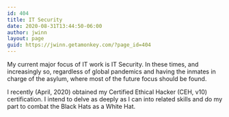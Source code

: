```yaml
---
id: 404
title: IT Security
date: 2020-08-31T13:44:50-06:00
author: jwinn
layout: page
guid: https://jwinn.getamonkey.com/?page_id=404
---
```

My current major focus of IT work is IT Security. In these times, and increasingly so, regardless of global pandemics and having the inmates in charge of the asylum, where most of the future focus should be found.

I recently (April, 2020) obtained my Certified Ethical Hacker (CEH, v10) certification. I intend to delve as deeply as I can into related skills and do my part to combat the Black Hats as a White Hat.